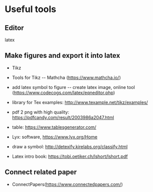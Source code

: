 # Useful tools

## Editor

latex

## Make figures and export it into latex

- Tikz

- Tools for Tikz -- Mathcha (https://www.mathcha.io/)

- add latex symbol to figure -- create latex image, online tool (https://www.codecogs.com/latex/eqneditor.php)

- library for Tex examples: http://www.texample.net/tikz/examples/

- pdf 2 png with high quality: https://pdfcandy.com/result/2003986a2047.html

- table: https://www.tablesgenerator.com/

- Lyx: software, https://www.lyx.org/Home

- draw a symbol: http://detexify.kirelabs.org/classify.html

- Latex intro book: https://tobi.oetiker.ch/lshort/lshort.pdf

## Connect related paper

- ConnectPapers(https://www.connectedpapers.com/)
